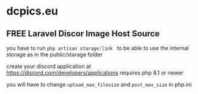 # dcpics.eu
FREE Laravel Discor Image Host Source
---
you have to run `php artisan starage:link ` to be able to use the internal storage as in the public/starage folder

create your discord application at https://discord.com/developers/applications
requires php 8.1 or newer

you will have to change `upload_max_filesize` and `post_max_size` in php.ini
